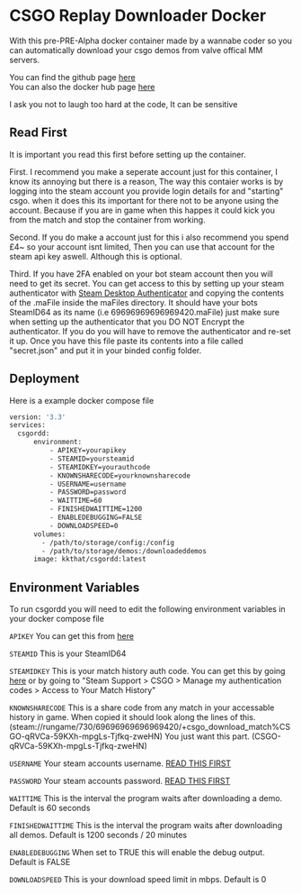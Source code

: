 
# CSGO Replay Downloader Docker

With this pre-PRE-Alpha docker container made by a wannabe coder so you can automatically download your csgo demos from valve offical MM servers.

You can find the github page [here](https://github.com/kkthat/CSGORDD)\
You can also the docker hub page [here](https://hub.docker.com/r/kkthat/csgordd)

I ask you not to laugh too hard at the code, It can be sensitive

## Read First

It is important you read this first before setting up the container.

First. I recommend you make a seperate account just for this container, I know its annoying but there is a reason, The way this contaier works is by logging into the steam account you provide login details for and "starting" csgo. when it does this its important for there not to be anyone using the account. Because if you are in game when this happes it could kick you from the match and stop the container from working.

Second. If you do make a account just for this i also recommend you spend £4~ so your account isnt limited, Then you can use that account for the steam api key aswell. Although this is optional.

Third. If you have 2FA enabled on your bot steam account then you will need to get its secret. You can get access to this by setting up your steam authenticator with [Steam Desktop Authenticator](https://github.com/Jessecar96/SteamDesktopAuthenticator) and copying the contents of the .maFile inside the maFiles directory. It should have your bots SteamID64 as its name (i.e 69696969696969420.maFile) just make sure when setting up the authenticator that you DO NOT Encrypt the authenticator. If you do you will have to remove the authenticator and re-set it up. Once you have this file paste its contents into a file called "secret.json" and put it in your binded config folder.

## Deployment

Here is a example docker compose file

```bash
version: '3.3'
services:
  csgordd:
      environment:
          - APIKEY=yourapikey
          - STEAMID=yoursteamid
          - STEAMIDKEY=yourauthcode
          - KNOWNSHARECODE=yourknownsharecode
          - USERNAME=username
          - PASSWORD=password
          - WAITTIME=60
          - FINISHEDWAITTIME=1200
          - ENABLEDEBUGGING=FALSE
          - DOWNLOADSPEED=0
      volumes:
        - /path/to/storage/config:/config
        - /path/to/storage/demos:/downloadeddemos
      image: kkthat/csgordd:latest
```

## Environment Variables

To run csgordd you will need to edit the following environment variables in your docker compose file

`APIKEY` You can get this from [here](https://steamcommunity.com/dev/apikey)

`STEAMID` This is your SteamID64

`STEAMIDKEY` This is your match history auth code. You can get this by going [here](https://help.steampowered.com/en/wizard/HelpWithGameIssue/?appid=730&issueid=128&transid=1550848375418925480&line_item=1550848375418925482) or by going to "Steam Support > CSGO > Manage my authentication codes > Access to Your Match History"

`KNOWNSHARECODE` This is a share code from any match in your accessable history in game. When copied it should look along the lines of this. (steam://rungame/730/69696969696969420/+csgo_download_match%CSGO-qRVCa-59KXh-mpgLs-Tjfkq-zweHN) You just want this part. (CSGO-qRVCa-59KXh-mpgLs-Tjfkq-zweHN)

`USERNAME` Your steam accounts username. [READ THIS FIRST](#read-first)

`PASSWORD` Your steam accounts password. [READ THIS FIRST](#read-first)

`WAITTIME` This is the interval the program waits after downloading a demo. Default is 60 seconds

`FINISHEDWAITTIME` This is the interval the program waits after downloading all demos. Default is 1200 seconds / 20 minutes

`ENABLEDEBUGGING` When set to TRUE this will enable the debug output. Default is FALSE

`DOWNLOADSPEED` This is your download speed limit in mbps. Default is 0